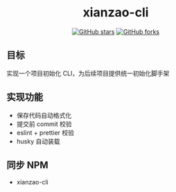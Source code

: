 <br />
<h1 align="center">xianzao-cli</h1>
<p align="center">
<a href="https://github.com/xianzao/xianzao-cli/stargazers"><img alt="GitHub stars" src="https://img.shields.io/github/stars/xianzao/xianzao-cli"></a>
<a href="https://github.com/xianzao/xianzao-cli/network"><img alt="GitHub forks" src="https://img.shields.io/github/forks/xianzao/xianzao-cli"></a>
</p>

## 目标

实现一个项目初始化 CLI，为后续项目提供统一初始化脚手架

## 实现功能

- 保存代码自动格式化
- 提交前 commit 校验
- eslint + prettier 校验
- husky 自动装载

## 同步 NPM

- xianzao-cli
